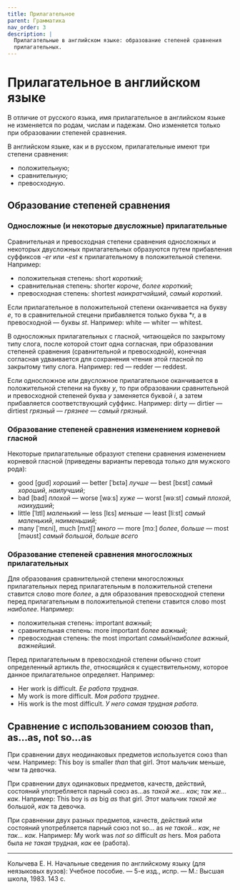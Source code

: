 ```yaml
---
title: Прилагательное
parent: Грамматика
nav_order: 3
description: |
  Прилагательные в английском языке: образование степеней сравнения
  прилагательных.
---
```


# Прилагательное в английском языке

В отличие от русского языка, имя прилагательное в английском языке не
изменяется по родам, числам и падежам.  Оно изменяется только при
образовании степеней сравнения.

В английском языке, как и в русском, прилагательные имеют три степени
сравнения:
- положительную;
- сравнительную;
- превосходную.


## Образование степеней сравнения


### Односложные (и некоторые двусложные) прилагательные

Сравнительная и превосходная степени сравнения односложных и некоторых
двусложных прилагательных образуются путем прибавления суффиксов *-er*
или *-est* к прилагательному в положительной степени.  Например:
- положительная степень: short *короткий*;
- сравнительная степень: shorter *короче*, *более короткий*;
- превосходная степень: shortest *наикратчайший*, *самый короткий*.

Если прилагательное в положительной степени оканчивается на букву *е*,
то в сравнительной стецени прибавляется только буква *r, а в
превосходной — буквы *st*.  Например: white — whiter — whitest.

В односложных прилагательных с гласной, читающейся по закрытому типу
слога, после которой стоит одна согласная, при образовании степеней
сравнения (сравнительной и превосходной), конечная согласная
удваивается для сохранения чтения этой гласной по закрытому типу
слога.  Например: red — redder — reddest.

Если односложное или двусложное прилагательное оканчивается в
положительной степени на букву *y*, то при образовании сравнительной и
превосходной степеней буква *y* заменяется буквой *i*, а затем
прибавляется соответствующий суффикс.  Например: dirty — dirtier —
dirtiest *грязный* — *грязнее* — *самый грязный*.


### Образование степеней сравнения изменением корневой гласной

Некоторые прилагательные образуют степени сравнения изменением
корневой гласной (приведены варианты перевода только для
мужского рода):
- good [ɡʊd] *хороший* — better [ˈbɛtə] *лучше* — best [bɛst] *самый
  хороший*, *наилучший*;
- bad [bad] *плохой* — worse [wəːs] *хуже* — worst [wəːst] *самый
  плохой*, *наихудший*;
- little [ˈlɪtl] *маленький* — less [lɛs] *меньше* — least [liːst]
  *самый маленький*, *наименьший*;
- many [ˈmɛni], much [mʌtʃ] *много* — more [mɔː] *более*, *больше* —
  most [məʊst] *самый большой*, *больше всего*
 

### Образование степеней сравнения многосложных прилагательных

Для образования сравнительной степени многосложных прилагательных
перед прилагательным в положительной степени ставится слово more
*более*, а для образования превосходной степени перед прилагательным в
положительной степени ставится слово most *наиболее*.  Например:
- положительная степень: important *важный*;
- сравнительная степень: more important *более важный*;
- превосходная степень: the most important *самый*/*наиболее важный*,
  *важнейший*.

Перед прилагательным в превосходной степени обычно стоит определенный
артикль *the*, относящийся к существительному, которое данное
прилагательное определяет.  Например:
- Her work is difficult.  *Ее работа трудная*.
- My work is more difficult.  *Моя работа труднее*.
- His work is the most difficult.  *У него самая трудная работа*.


## Сравнение с использованием союзов than, as...as, not so...as

При сравнении двух неодинаковых предметов используется союз than
*чем*. Например: This boy is smaller *than* that girl.  Этот мальчик
меньше, *чем* та девочка.

При сравнении двух одинаковых предметов, качеств, действий, состояний
употребляется парный союз as...as *такой же... как*; *так же... как*.
Например: This boy is *as* big *as* that girl. Этот мальчик *такой же*
большой, *как* та девочка.

При сравнении двух разных предметов, качеств, действий или состояний
употребляется парный союз not so... as *не такой... как*, *не
так... как*.  Например: My work was *not so* difficult *as* hers.  Моя
работа была *не такая* трудная, *как* ее (работа).


---

Колычева Е. Н.  Начальные сведения по английскому языку (для
неязыковых вузов): Учебное пособие. — 5-е изд., испр. — М.: Высшая
школа, 1983. 143 с.

